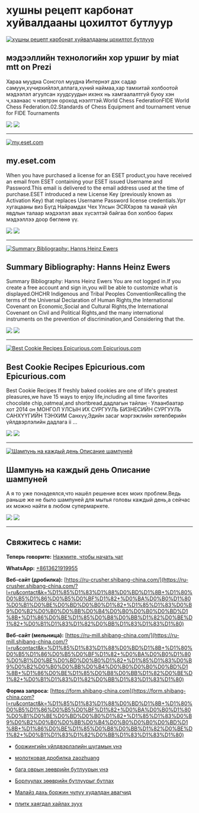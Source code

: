 # хушны рецепт карбонат хуйвалдааны цохилтот бутлуур

<a href="https://swt.shibang-china.com/?l=ru&img&k=%D1%85%D1%83%D1%88%D0%BD%D1%8B+%D1%80%D0%B5%D1%86%D0%B5%D0%BF%D1%82+%D0%BA%D0%B0%D1%80%D0%B1%D0%BE%D0%BD%D0%B0%D1%82+%D1%85%D1%83%D0%B9%D0%B2%D0%B0%D0%BB%D0%B4%D0%B0%D0%B0%D0%BD%D1%8B+%D1%86%D0%BE%D1%85%D0%B8%D0%BB%D1%82%D0%BE%D1%82+%D0%B1%D1%83%D1%82%D0%BB%D1%83%D1%83%D1%80" target="_blank">![хушны рецепт карбонат хуйвалдааны цохилтот бутлуур](http://static.shibang-china.com/all-800x300/476.jpg)</a>

## мэдээллийн технологийн хор уршиг by miat mtt on Prezi
Хараа муудна Сонсгол муудна Интернэт дэх садар самуун,хүчирхийлэл,аллага,хүний наймаа,хар тамхитай холбоотой мэдээлэл агуулсан хуудсуудын ихэнх нь хамгаалалтгүй буюу хэн ч,хаанаас ч нэвтрэн ороход нээлттэй.World Chess FederationFIDE World Chess Federation.02.Standards of Chess Equipment and tournament venue for FIDE Tournaments


<a href="https://whatsapp.shibangsoft.com/WhatsApp.php" target="_blank" title="WhatsApp">![](http://static.shibang-china.com/icon/whatsapp.png)</a> <a href="https://swt.shibang-china.com/?l=ru&icon&k=%D1%85%D1%83%D1%88%D0%BD%D1%8B+%D1%80%D0%B5%D1%86%D0%B5%D0%BF%D1%82+%D0%BA%D0%B0%D1%80%D0%B1%D0%BE%D0%BD%D0%B0%D1%82+%D1%85%D1%83%D0%B9%D0%B2%D0%B0%D0%BB%D0%B4%D0%B0%D0%B0%D0%BD%D1%8B+%D1%86%D0%BE%D1%85%D0%B8%D0%BB%D1%82%D0%BE%D1%82+%D0%B1%D1%83%D1%82%D0%BB%D1%83%D1%83%D1%80" target="_blank">![](http://static.shibang-china.com/icon/chat-ru.png)</a>

---

<a href="https://swt.shibang-china.com/?l=ru&img&k=%D1%85%D1%83%D1%88%D0%BD%D1%8B+%D1%80%D0%B5%D1%86%D0%B5%D0%BF%D1%82+%D0%BA%D0%B0%D1%80%D0%B1%D0%BE%D0%BD%D0%B0%D1%82+%D1%85%D1%83%D0%B9%D0%B2%D0%B0%D0%BB%D0%B4%D0%B0%D0%B0%D0%BD%D1%8B+%D1%86%D0%BE%D1%85%D0%B8%D0%BB%D1%82%D0%BE%D1%82+%D0%B1%D1%83%D1%82%D0%BB%D1%83%D1%83%D1%80" target="_blank">![my.eset.com](http://static.shibang-china.com/all-800x300/679.jpg)</a>

## my.eset.com
When you have purchased a license for an ESET product,you have received an email from ESET containing your ESET issued Username and Password.This email is delivered to the email address used at the time of purchase.ESET introduced a new License Key (previously known as Activation Key) that replaces Username Password license credentials.Урт хугацааны виз Бүгд Найрамдах Чех Улсын ЭСЯХэрэв та манай үйл явдлын талаар мэдээлэл авах хүсэлтэй байгаа бол холбоо барих мэдээллээ доор бөглөнө үү.


<a href="https://whatsapp.shibangsoft.com/WhatsApp.php" target="_blank" title="WhatsApp">![](http://static.shibang-china.com/icon/whatsapp.png)</a> <a href="https://swt.shibang-china.com/?l=ru&icon&k=%D1%85%D1%83%D1%88%D0%BD%D1%8B+%D1%80%D0%B5%D1%86%D0%B5%D0%BF%D1%82+%D0%BA%D0%B0%D1%80%D0%B1%D0%BE%D0%BD%D0%B0%D1%82+%D1%85%D1%83%D0%B9%D0%B2%D0%B0%D0%BB%D0%B4%D0%B0%D0%B0%D0%BD%D1%8B+%D1%86%D0%BE%D1%85%D0%B8%D0%BB%D1%82%D0%BE%D1%82+%D0%B1%D1%83%D1%82%D0%BB%D1%83%D1%83%D1%80" target="_blank">![](http://static.shibang-china.com/icon/chat-ru.png)</a>

---

<a href="https://swt.shibang-china.com/?l=ru&img&k=%D1%85%D1%83%D1%88%D0%BD%D1%8B+%D1%80%D0%B5%D1%86%D0%B5%D0%BF%D1%82+%D0%BA%D0%B0%D1%80%D0%B1%D0%BE%D0%BD%D0%B0%D1%82+%D1%85%D1%83%D0%B9%D0%B2%D0%B0%D0%BB%D0%B4%D0%B0%D0%B0%D0%BD%D1%8B+%D1%86%D0%BE%D1%85%D0%B8%D0%BB%D1%82%D0%BE%D1%82+%D0%B1%D1%83%D1%82%D0%BB%D1%83%D1%83%D1%80" target="_blank">![Summary Bibliography: Hanns Heinz Ewers](http://static.shibang-china.com/all-800x300/275.jpg)</a>

## Summary Bibliography: Hanns Heinz Ewers
Summary Bibliography: Hanns Heinz Ewers You are not logged in.If you create a free account and sign in,you will be able to customize what is displayed.OHCHR Indigenous and Tribal Peoples ConventionRecalling the terms of the Universal Declaration of Human Rights,the International Covenant on Economic,Social and Cultural Rights,the International Covenant on Civil and Political Rights,and the many international instruments on the prevention of discrimination,and Considering that the.


<a href="https://whatsapp.shibangsoft.com/WhatsApp.php" target="_blank" title="WhatsApp">![](http://static.shibang-china.com/icon/whatsapp.png)</a> <a href="https://swt.shibang-china.com/?l=ru&icon&k=%D1%85%D1%83%D1%88%D0%BD%D1%8B+%D1%80%D0%B5%D1%86%D0%B5%D0%BF%D1%82+%D0%BA%D0%B0%D1%80%D0%B1%D0%BE%D0%BD%D0%B0%D1%82+%D1%85%D1%83%D0%B9%D0%B2%D0%B0%D0%BB%D0%B4%D0%B0%D0%B0%D0%BD%D1%8B+%D1%86%D0%BE%D1%85%D0%B8%D0%BB%D1%82%D0%BE%D1%82+%D0%B1%D1%83%D1%82%D0%BB%D1%83%D1%83%D1%80" target="_blank">![](http://static.shibang-china.com/icon/chat-ru.png)</a>

---

<a href="https://swt.shibang-china.com/?l=ru&img&k=%D1%85%D1%83%D1%88%D0%BD%D1%8B+%D1%80%D0%B5%D1%86%D0%B5%D0%BF%D1%82+%D0%BA%D0%B0%D1%80%D0%B1%D0%BE%D0%BD%D0%B0%D1%82+%D1%85%D1%83%D0%B9%D0%B2%D0%B0%D0%BB%D0%B4%D0%B0%D0%B0%D0%BD%D1%8B+%D1%86%D0%BE%D1%85%D0%B8%D0%BB%D1%82%D0%BE%D1%82+%D0%B1%D1%83%D1%82%D0%BB%D1%83%D1%83%D1%80" target="_blank">![Best Cookie Recipes Epicurious.com Epicurious.com](http://static.shibang-china.com/all-800x300/937.jpg)</a>

## Best Cookie Recipes Epicurious.com Epicurious.com
Best Cookie Recipes If freshly baked cookies are one of life's greatest pleasures,we have 15 ways to enjoy life,including all time favorites chocolate chip,oatmeal,and shortbread.дадлагын тайлан&nbsp;&#0183;&#32;Улаанбаатар хот 2014 он МОНГОЛ УЛСЫН ИХ СУРГУУЛЬ БИЗНЕСИЙН СУРГУУЛЬ САНХҮҮГИЙН ТЭНХИМ Санхүү,Эдийн засаг мэргэжлийн хөтөлбөрийн үйлдвэрлэлийн дадлага ii …


<a href="https://whatsapp.shibangsoft.com/WhatsApp.php" target="_blank" title="WhatsApp">![](http://static.shibang-china.com/icon/whatsapp.png)</a> <a href="https://swt.shibang-china.com/?l=ru&icon&k=%D1%85%D1%83%D1%88%D0%BD%D1%8B+%D1%80%D0%B5%D1%86%D0%B5%D0%BF%D1%82+%D0%BA%D0%B0%D1%80%D0%B1%D0%BE%D0%BD%D0%B0%D1%82+%D1%85%D1%83%D0%B9%D0%B2%D0%B0%D0%BB%D0%B4%D0%B0%D0%B0%D0%BD%D1%8B+%D1%86%D0%BE%D1%85%D0%B8%D0%BB%D1%82%D0%BE%D1%82+%D0%B1%D1%83%D1%82%D0%BB%D1%83%D1%83%D1%80" target="_blank">![](http://static.shibang-china.com/icon/chat-ru.png)</a>

---

<a href="https://swt.shibang-china.com/?l=ru&img&k=%D1%85%D1%83%D1%88%D0%BD%D1%8B+%D1%80%D0%B5%D1%86%D0%B5%D0%BF%D1%82+%D0%BA%D0%B0%D1%80%D0%B1%D0%BE%D0%BD%D0%B0%D1%82+%D1%85%D1%83%D0%B9%D0%B2%D0%B0%D0%BB%D0%B4%D0%B0%D0%B0%D0%BD%D1%8B+%D1%86%D0%BE%D1%85%D0%B8%D0%BB%D1%82%D0%BE%D1%82+%D0%B1%D1%83%D1%82%D0%BB%D1%83%D1%83%D1%80" target="_blank">![Шампунь на каждый день Описание шампуней](http://static.shibang-china.com/all-800x300/517.jpg)</a>

## Шампунь на каждый день Описание шампуней
А я то уже понадеялся,что нашёл решение всех моих проблем.Ведь раньше же не было шампуней для мытья головы каждый день,а сейчас их можно найти в любом супермаркете.

<a href="https://whatsapp.shibangsoft.com/WhatsApp.php" target="_blank" title="WhatsApp">![](http://static.shibang-china.com/icon/whatsapp.png)</a> <a href="https://swt.shibang-china.com/?l=ru&icon&k=%D1%85%D1%83%D1%88%D0%BD%D1%8B+%D1%80%D0%B5%D1%86%D0%B5%D0%BF%D1%82+%D0%BA%D0%B0%D1%80%D0%B1%D0%BE%D0%BD%D0%B0%D1%82+%D1%85%D1%83%D0%B9%D0%B2%D0%B0%D0%BB%D0%B4%D0%B0%D0%B0%D0%BD%D1%8B+%D1%86%D0%BE%D1%85%D0%B8%D0%BB%D1%82%D0%BE%D1%82+%D0%B1%D1%83%D1%82%D0%BB%D1%83%D1%83%D1%80" target="_blank">![](http://static.shibang-china.com/icon/chat-ru.png)</a>

---
## Свяжитесь с нами:

**Теперь говорите:** [Нажмите, чтобы начать чат](https://swt.shibang-china.com?l=ru&contact&k=%D1%85%D1%83%D1%88%D0%BD%D1%8B+%D1%80%D0%B5%D1%86%D0%B5%D0%BF%D1%82+%D0%BA%D0%B0%D1%80%D0%B1%D0%BE%D0%BD%D0%B0%D1%82+%D1%85%D1%83%D0%B9%D0%B2%D0%B0%D0%BB%D0%B4%D0%B0%D0%B0%D0%BD%D1%8B+%D1%86%D0%BE%D1%85%D0%B8%D0%BB%D1%82%D0%BE%D1%82+%D0%B1%D1%83%D1%82%D0%BB%D1%83%D1%83%D1%80)

**WhatsApp:**  [+8613621919955](https://whatsapp.shibangsoft.com/WhatsApp.php)

**Веб-сайт (дробилка):** [https://ru-crusher.shibang-china.com/](https://ru-crusher.shibang-china.com/?l=ru&contact&k=%D1%85%D1%83%D1%88%D0%BD%D1%8B+%D1%80%D0%B5%D1%86%D0%B5%D0%BF%D1%82+%D0%BA%D0%B0%D1%80%D0%B1%D0%BE%D0%BD%D0%B0%D1%82+%D1%85%D1%83%D0%B9%D0%B2%D0%B0%D0%BB%D0%B4%D0%B0%D0%B0%D0%BD%D1%8B+%D1%86%D0%BE%D1%85%D0%B8%D0%BB%D1%82%D0%BE%D1%82+%D0%B1%D1%83%D1%82%D0%BB%D1%83%D1%83%D1%80)

**Веб-сайт (мельница):** [https://ru-mill.shibang-china.com/](https://ru-mill.shibang-china.com/?l=ru&contact&k=%D1%85%D1%83%D1%88%D0%BD%D1%8B+%D1%80%D0%B5%D1%86%D0%B5%D0%BF%D1%82+%D0%BA%D0%B0%D1%80%D0%B1%D0%BE%D0%BD%D0%B0%D1%82+%D1%85%D1%83%D0%B9%D0%B2%D0%B0%D0%BB%D0%B4%D0%B0%D0%B0%D0%BD%D1%8B+%D1%86%D0%BE%D1%85%D0%B8%D0%BB%D1%82%D0%BE%D1%82+%D0%B1%D1%83%D1%82%D0%BB%D1%83%D1%83%D1%80)

**Форма запроса:** [https://form.shibang-china.com](https://form.shibang-china.com?l=ru&contact&k=%D1%85%D1%83%D1%88%D0%BD%D1%8B+%D1%80%D0%B5%D1%86%D0%B5%D0%BF%D1%82+%D0%BA%D0%B0%D1%80%D0%B1%D0%BE%D0%BD%D0%B0%D1%82+%D1%85%D1%83%D0%B9%D0%B2%D0%B0%D0%BB%D0%B4%D0%B0%D0%B0%D0%BD%D1%8B+%D1%86%D0%BE%D1%85%D0%B8%D0%BB%D1%82%D0%BE%D1%82+%D0%B1%D1%83%D1%82%D0%BB%D1%83%D1%83%D1%80)

* [боржингийн үйлдвэрлэлийн шугамын үнэ](../130/%D0%B1%D0%BE%D1%80%D0%B6%D0%B8%D0%BD%D0%B3%D0%B8%D0%B9%D0%BD%20%D2%AF%D0%B9%D0%BB%D0%B4%D0%B2%D1%8D%D1%80%D0%BB%D1%8D%D0%BB%D0%B8%D0%B9%D0%BD%20%D1%88%D1%83%D0%B3%D0%B0%D0%BC%D1%8B%D0%BD%20%D2%AF%D0%BD%D1%8D.md)

* [молотковая дробилка zaozhuang](../126/%D0%BC%D0%BE%D0%BB%D0%BE%D1%82%D0%BA%D0%BE%D0%B2%D0%B0%D1%8F%20%D0%B4%D1%80%D0%BE%D0%B1%D0%B8%D0%BB%D0%BA%D0%B0%20zaozhuang.md)

* [бага оврын зөөврийн бутлуурын үнэ](../128/%D0%B1%D0%B0%D0%B3%D0%B0%20%D0%BE%D0%B2%D1%80%D1%8B%D0%BD%20%D0%B7%D3%A9%D3%A9%D0%B2%D1%80%D0%B8%D0%B9%D0%BD%20%D0%B1%D1%83%D1%82%D0%BB%D1%83%D1%83%D1%80%D1%8B%D0%BD%20%D2%AF%D0%BD%D1%8D.md)

* [Борлуулах зөөврийн бутлуурыг бутлах](../128/%D0%91%D0%BE%D1%80%D0%BB%D1%83%D1%83%D0%BB%D0%B0%D1%85%20%D0%B7%D3%A9%D3%A9%D0%B2%D1%80%D0%B8%D0%B9%D0%BD%20%D0%B1%D1%83%D1%82%D0%BB%D1%83%D1%83%D1%80%D1%8B%D0%B3%20%D0%B1%D1%83%D1%82%D0%BB%D0%B0%D1%85.md)

* [Малайз дахь боржин чулуу худалдан авагчид](../128/%D0%9C%D0%B0%D0%BB%D0%B0%D0%B9%D0%B7%20%D0%B4%D0%B0%D1%85%D1%8C%20%D0%B1%D0%BE%D1%80%D0%B6%D0%B8%D0%BD%20%D1%87%D1%83%D0%BB%D1%83%D1%83%20%D1%85%D1%83%D0%B4%D0%B0%D0%BB%D0%B4%D0%B0%D0%BD%20%D0%B0%D0%B2%D0%B0%D0%B3%D1%87%D0%B8%D0%B4.md)

* [плитк хаягдал хайлах зуух](../127/%D0%BF%D0%BB%D0%B8%D1%82%D0%BA%20%D1%85%D0%B0%D1%8F%D0%B3%D0%B4%D0%B0%D0%BB%20%D1%85%D0%B0%D0%B9%D0%BB%D0%B0%D1%85%20%D0%B7%D1%83%D1%83%D1%85.md)